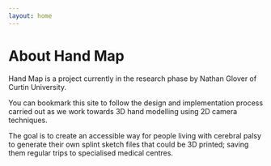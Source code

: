 ```yaml
---
layout: home
---
```

# About Hand Map

Hand Map is a project currently in the research phase by Nathan Glover of Curtin University.

You can bookmark this site to follow the design and implementation process carried out as we work towards 3D hand modelling using 2D camera techniques.

The goal is to create an accessible way for people living with cerebral palsy to generate their own splint sketch files that could be 3D printed; saving them regular trips to specialised medical centres.